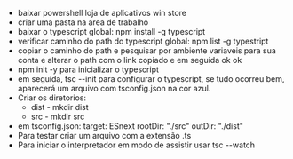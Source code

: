 - baixar powershell loja de aplicativos win store
 - criar uma pasta na area de trabalho
 - baixar o typescript global: npm install -g typescript
 - verificar caminho do path do typescript global: npm list -g typestript
 - copiar o caminho do path e pesquisar por ambiente variaveis para sua conta e alterar o path com o link copiado e em seguida ok ok
  - npm init -y para inicializar o typescript
  - em seguida, tsc --init para configurar o typescript, se tudo ocorreu bem, aparecerá um arquivo com tsconfig.json na cor azul.
  - Criar os diretorios:
	- dist - mkdir dist
	- src - mkdir src
  - em tsconfig.json:
	target: ESnext
	rootDir: "./src"
	outDir: "./dist"
  - Para testar criar um arquivo com a extensão .ts 
  - Para iniciar o interpretador em modo de assistir usar
	tsc --watch
